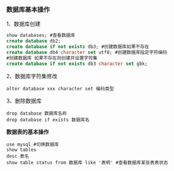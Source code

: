 ### **数据库基本操作**

1、数据库创建

```sql
show databases; #查看数据库
create database db2; 
create database if not exists db3; #创建数据库如果不存在
create database db4 character set utf8; #创建数据库指定字符编码
#创建数据库 如果不存在则创建并设置字符集
create database if not exists db3 character set gbk;
```

2、数据库字符集修改

```mysql
alter database xxx character set 编码类型
```

3、删除数据库

```mysql
drop database 数据库名称
drop database if exists 数据库名
```

**数据表的基本操作**

```mysql
use mysql #切换数据库
show tables
desc 表名
show table status from 数据库 like '表明' #查看数据库某张表表状态
```

